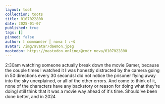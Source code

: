 ```yaml
---
layout: toot
collection: toots
title: 0107022800
date: 2025-01-07
published: true
tags: []
pinned: false
author: ⸸ commander ░ nova ⸸ :~$
avatar: /img/avatar/daemon.jpeg
mastodon: https://mastodon.online/@cmdr_nova/0107022800
---
```


2:30am watching someone actually break down the movie Gamer, because the couple times I watched it I was honestly distracted by the camera going in 50 directions every 30 secondsI did not notice the prisoner flying away into the sky unexplained, or all of the other errors. And come to think of it, none of the characters have any backstory or reason for doing what they're doingI still think that it was a movie way ahead of it's time. Should've been done better, and in 2024
